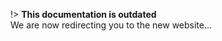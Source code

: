 !> **This documentation is outdated** <br> We are now redirecting you to the new website...

<script>
setTimeout(function() {
	window.location.replace("https://commander-4.vercel.app")
}, 2500)
</script>